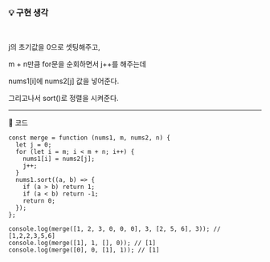 ### 💡 구현 생각

<br>

j의 초기값을 0으로 셋팅해주고,

m + n만큼 for문을 순회하면서 j++를 해주는데

nums1[i]에 nums2[j] 값을 넣어준다.

그리고나서 sort()로 정렬을 시켜준다.

<hr>

🔻 코드

```
const merge = function (nums1, m, nums2, n) {
  let j = 0;
  for (let i = m; i < m + n; i++) {
    nums1[i] = nums2[j];
    j++;
  }
  nums1.sort((a, b) => {
    if (a > b) return 1;
    if (a < b) return -1;
    return 0;
  });
};

console.log(merge([1, 2, 3, 0, 0, 0], 3, [2, 5, 6], 3)); // [1,2,2,3,5,6]
console.log(merge([1], 1, [], 0)); // [1]
console.log(merge([0], 0, [1], 1)); // [1]
```
